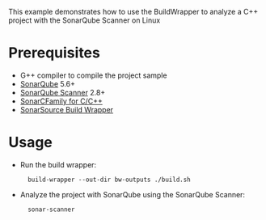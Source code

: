 This example demonstrates how to use the BuildWrapper to analyze a C++ project with the SonarQube Scanner on Linux

Prerequisites
=============
* G++ compiler to compile the project sample
* [SonarQube](http://www.sonarqube.org/downloads/) 5.6+
* [SonarQube Scanner](https://redirect.sonarsource.com/doc/install-configure-scanner.html) 2.8+
* [SonarCFamily for C/C++](https://www.sonarsource.com/why-us/products/codeanalyzers/sonarcfamilyforcpp.html)
* [SonarSource Build Wrapper](https://docs.sonarqube.org/pages/viewpage.action?pageId=7996665docs)

Usage
=====
* Run the build wrapper:

        build-wrapper --out-dir bw-outputs ./build.sh

* Analyze the project with SonarQube using the SonarQube Scanner:

        sonar-scanner

